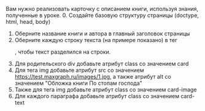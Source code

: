 Вам нужно реализовать карточку с описанием книги, используя знания, полученные в уроке.
0. Создайте базовую структуру страницы (doctype, html, head, body)
1. Оберните название книги и автора в главный заголовок страницы
2. Оберните каждую строку текста (на примере показано) в тег <p>, чтобы текст разделился на строки.
3. Для родительского div добавьте атрибут class со значением card
4. Для тега img добавьте атрибут src со значением https://test.maxgraph.ru/images/1.jpg, а также атрибут alt со значением "Обложка книги По стопам господа"
5. Также для тега img добавьте атрибут class со значением card-image
6. Для каждого параграфа добавьте атрибут class со значением card-text